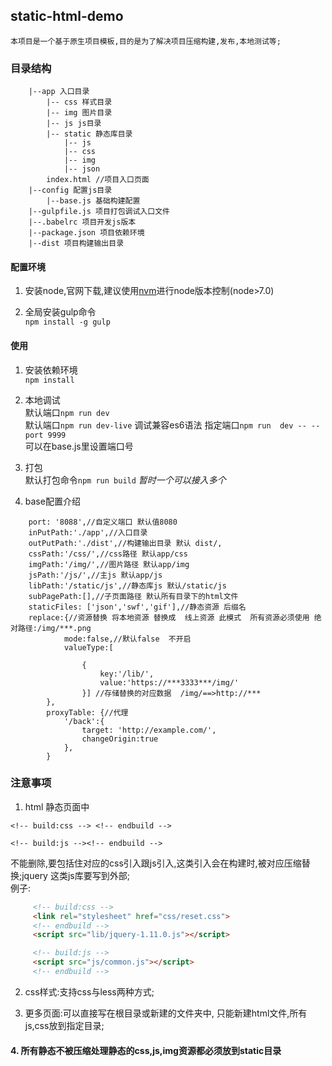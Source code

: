 ## static-html-demo

    本项目是一个基于原生项目模板,目的是为了解决项目压缩构建,发布,本地测试等;
    
### 目录结构

```
    |--app 入口目录  
        |-- css 样式目录
        |-- img 图片目录
        |-- js js目录
        |-- static 静态库目录
            |-- js 
            |-- css 
            |-- img
            |-- json
        index.html //项目入口页面
    |--config 配置js目录
        |--base.js 基础构建配置
    |--gulpfile.js 项目打包调试入口文件
    |--.babelrc 项目开发js版本
    |--package.json 项目依赖环境
    |--dist 项目构建输出目录
```    
#### 配置环境  

1. 安装node,官网下载,建议使用[nvm](https://github.com/creationix/nvm)进行node版本控制(node>7.0)

2. 全局安装gulp命令    
  `npm install -g gulp` 
    
#### 使用

1. 安装依赖环境   
   `npm install`  
   
2. 本地调试  
默认端口`npm run dev`  
默认端口`npm run dev-live` 调试兼容es6语法 
指定端口`npm run  dev -- --port 9999`  
可以在base.js里设置端口号
3. 打包  
默认打包命令`npm run build` _暂时一个可以接入多个_   
4. base配置介绍

  ```
      port: '8088',//自定义端口 默认值8080
      inPutPath:'./app',//入口目录
      outPutPath:'./dist',//构建输出目录 默认 dist/,
      cssPath:'/css/',//css路径 默认app/css
      imgPath:'/img/',//图片路径 默认app/img
      jsPath:'/js/',//主js 默认app/js
      libPath:'/static/js',//静态库js 默认/static/js
      subPagePath:[],//子页面路径 默认所有目录下的html文件
      staticFiles: ['json','swf','gif'],//静态资源 后缀名 
      replace:{//资源替换 将本地资源 替换成  线上资源 此模式  所有资源必须使用 绝对路径:/img/***.png
              mode:false,//默认false  不开启
              valueType:[
                 
                  {
                      key:'/lib/',
                      value:'https://***3333***/img/'
                  }] //存储替换的对应数据  /img/==>http://***
          },
          proxyTable: {//代理
              '/back':{
                  target: 'http://example.com/',
                  changeOrigin:true
              },
          } 
  ```  

### 注意事项

1. html 静态页面中

  ```htmlxxx
  <!-- build:css --> <!-- endbuild -->  
    
  <!-- build:js --><!-- endbuild -->
  ``` 
   
   不能删除,要包括住对应的css引入跟js引入,这类引入会在构建时,被对应压缩替换;jquery 这类js库要写到外部;  
   例子:  
 
 ```html
      <!-- build:css -->
      <link rel="stylesheet" href="css/reset.css">
      <!-- endbuild -->
      <script src="lib/jquery-1.11.0.js"></script>

      <!-- build:js -->
      <script src="js/common.js"></script>
      <!-- endbuild -->
 ```
 
 2. css样式:支持css与less两种方式;
 
 3. 更多页面:可以直接写在根目录或新建的文件夹中, 只能新建html文件,所有js,css放到指定目录;   
 #### 4. 所有静态不被压缩处理静态的css,js,img资源都必须放到static目录
    
